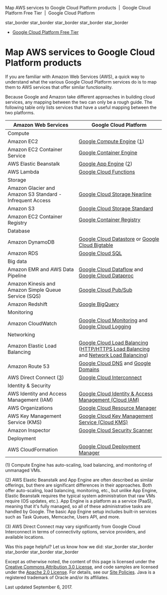 Map AWS services to Google Cloud Platform products  |  Google Cloud Platform Free Tier       |  Google Cloud Platform

star_border
star_border
star_border
star_border
star_border

- [Google Cloud Platform Free Tier](https://cloud.google.com/free/)

#  Map AWS services to Google Cloud Platform products

If you are familiar with Amazon Web Services (AWS), a quick way to understand what the various Google Cloud Platform services do is to map them to AWS services that offer similar functionality.

Because Google and Amazon take different approaches in building cloud services, any mapping between the two can only be a rough guide. The following table only lists services that have a useful mapping between the two platforms.

| Amazon Web Services | Google Cloud Platform |
| --- | --- |
| Compute |
| Amazon EC2 |  [Google Compute Engine](https://cloud.google.com/compute/)  ([1](https://cloud.google.com/free/docs/map-aws-google-cloud-platform#footnote-1)) |
| Amazon EC2 Container Service |  [Google Container Engine](https://cloud.google.com/container-engine/) |
| AWS Elastic Beanstalk |  [Google App Engine](https://cloud.google.com/appengine/)  ([2](https://cloud.google.com/free/docs/map-aws-google-cloud-platform#footnote-2)) |
| AWS Lambda |  [Google Cloud Functions](https://cloud.google.com/functions/) |
| Storage |
| Amazon Glacier and Amazon S3 Standard - Infrequent Access |  [Google Cloud Storage Nearline](https://cloud.google.com/storage-nearline/) |
| Amazon S3 |  [Google Cloud Storage Standard](https://cloud.google.com/storage/docs/standard-storage) |
| Amazon EC2 Container Registry |  [Google Container Registry](https://cloud.google.com/container-registry/) |
| Database |
| Amazon DynamoDB |  [Google Cloud Datastore](https://cloud.google.com/datastore/) or [Google Cloud Bigtable](https://cloud.google.com/bigtable/) |
| Amazon RDS | [Google Cloud SQL](https://cloud.google.com/sql/) |
| Big data |
| Amazon EMR and AWS Data Pipeline |  [Google Cloud Dataflow](https://cloud.google.com/dataflow/) and [Google Cloud Dataproc](https://cloud.google.com/dataproc/) |
| Amazon Kinesis and Amazon Simple Queue Service (SQS) |  [Google Cloud Pub/Sub](https://cloud.google.com/pubsub/) |
| Amazon Redshift |  [Google BigQuery](https://cloud.google.com/bigquery/) |
| Monitoring |
| Amazon CloudWatch |  [Google Cloud Monitoring](https://cloud.google.com/monitoring/) and [Google Cloud Logging](https://cloud.google.com/logging/docs/) |
| Networking |
| Amazon Elastic Load Balancing |  [Google Cloud Load Balancing](https://cloud.google.com/compute/docs/load-balancing/) ([HTTP/HTTPS Load Balancing](https://cloud.google.com/compute/docs/load-balancing/http/) and [Network Load Balancing](https://cloud.google.com/compute/docs/load-balancing/network/)) |
| Amazon Route 53 |  [Google Cloud DNS](https://cloud.google.com/dns/) and [Google Domains](http://domains.google.com/) |
| AWS Direct Connect ([3](https://cloud.google.com/free/docs/map-aws-google-cloud-platform#footnote-3)) |  [Google Cloud Interconnect](https://cloud.google.com/interconnect/) |
| Identity & Security |
| AWS Identity and Access Management (IAM) |  [Google Cloud Identity & Access Management (Cloud IAM)](https://cloud.google.com/iam/) |
| AWS Organizations |  [Google Cloud Resource Manager](https://cloud.google.com/resource-manager/) |
| AWS Key Management Service (KMS) |  [Google Cloud Key Management Service (Cloud KMS)](https://cloud.google.com/kms/) |
| Amazon Inspector |  [Google Cloud Security Scanner](https://cloud.google.com/security-scanner/) |
| Deployment |
| AWS CloudFormation |  [Google Cloud Deployment Manager](https://cloud.google.com/deployment-manager/) |

(1) Compute Engine has auto-scaling, load balancing, and monitoring of unmanaged VMs.

(2) AWS Elastic Beanstalk and App Engine are often described as similar offerings, but there are significant differences in their approaches. Both offer auto-scaling, load balancing, monitoring, etc., but unlike App Engine, Elastic Beanstalk requires the typical system administration that raw VMs require (OS updates, etc.). App Engine is a platform as a service (PaaS), meaning that it's fully managed, so all of these administrative tasks are handled by Google. The basic App Engine setup includes built-in services such as Task Queues, Memcache, Users API, and more.

(3) AWS Direct Connect may vary significantly from Google Cloud Interconnect in terms of connectivity options, service providers, and available locations.

Was this page helpful? Let us know how we did:
star_border
star_border
star_border
star_border
star_border

Except as otherwise noted, the content of this page is licensed under the [Creative Commons Attribution 3.0 License](http://creativecommons.org/licenses/by/3.0/), and code samples are licensed under the [Apache 2.0 License](http://www.apache.org/licenses/LICENSE-2.0). For details, see our [Site Policies](https://developers.google.com/terms/site-policies). Java is a registered trademark of Oracle and/or its affiliates.

Last updated September 6, 2017.
